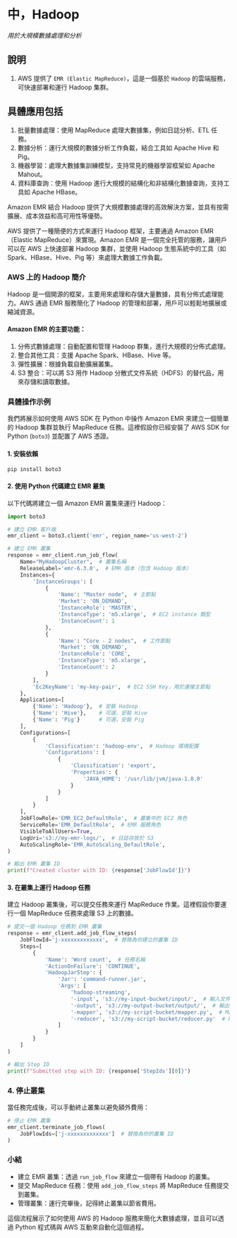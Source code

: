# 中，Hadoop

_用於大規模數據處理和分析_

## 說明

1. AWS 提供了 `EMR (Elastic MapReduce)`，這是一個基於 `Hadoop` 的雲端服務，可快速部署和運行 Hadoop 集群。

## 具體應用包括

1. 批量數據處理：使用 MapReduce 處理大數據集，例如日誌分析、ETL 任務。
2. 數據分析：運行大規模的數據分析工作負載，結合工具如 Apache Hive 和 Pig。
3. 機器學習：處理大數據集訓練模型，支持常見的機器學習框架如 Apache Mahout。
4. 資料庫查詢：使用 Hadoop 進行大規模的結構化和非結構化數據查詢，支持工具如 Apache HBase。

Amazon EMR 結合 Hadoop 提供了大規模數據處理的高效解決方案，並具有按需擴展、成本效益和高可用性等優勢。


AWS 提供了一種簡便的方式來運行 Hadoop 框架，主要通過 Amazon EMR（Elastic MapReduce）來實現。Amazon EMR 是一個完全托管的服務，讓用戶可以在 AWS 上快速部署 Hadoop 集群，並使用 Hadoop 生態系統中的工具（如 Spark、HBase、Hive、Pig 等）來處理大數據工作負載。

### AWS 上的 Hadoop 簡介

Hadoop 是一個開源的框架，主要用來處理和存儲大量數據，具有分佈式處理能力。AWS 通過 EMR 服務簡化了 Hadoop 的管理和部署，用戶可以輕鬆地擴展或縮減資源。

#### Amazon EMR 的主要功能：
1. 分佈式數據處理：自動配置和管理 Hadoop 群集，進行大規模的分佈式處理。
2. 整合其他工具：支援 Apache Spark、HBase、Hive 等。
3. 彈性擴展：根據負載自動擴展叢集。
4. S3 整合：可以將 S3 用作 Hadoop 分散式文件系統（HDFS）的替代品，用來存儲和讀取數據。

### 具體操作示例

我們將展示如何使用 AWS SDK 在 Python 中操作 Amazon EMR 來建立一個簡單的 Hadoop 集群並執行 MapReduce 任務。這裡假設你已經安裝了 AWS SDK for Python (`boto3`) 並配置了 AWS 憑證。

#### 1. 安裝依賴
```bash
pip install boto3
```

#### 2. 使用 Python 代碼建立 EMR 叢集
以下代碼將建立一個 Amazon EMR 叢集來運行 Hadoop：

```python
import boto3

# 建立 EMR 客戶端
emr_client = boto3.client('emr', region_name='us-west-2')

# 建立 EMR 叢集
response = emr_client.run_job_flow(
    Name="MyHadoopCluster",  # 叢集名稱
    ReleaseLabel='emr-6.3.0',  # EMR 版本（包含 Hadoop 版本）
    Instances={
        'InstanceGroups': [
            {
                'Name': "Master node",  # 主節點
                'Market': 'ON_DEMAND',
                'InstanceRole': 'MASTER',
                'InstanceType': 'm5.xlarge',  # EC2 instance 類型
                'InstanceCount': 1
            },
            {
                'Name': "Core - 2 nodes",  # 工作節點
                'Market': 'ON_DEMAND',
                'InstanceRole': 'CORE',
                'InstanceType': 'm5.xlarge',
                'InstanceCount': 2
            }
        ],
        'Ec2KeyName': 'my-key-pair',  # EC2 SSH Key，用於連接主節點
    },
    Applications=[
        {'Name': 'Hadoop'},  # 安裝 Hadoop
        {'Name': 'Hive'},    # 可選，安裝 Hive
        {'Name': 'Pig'}      # 可選，安裝 Pig
    ],
    Configurations=[
        {
            'Classification': 'hadoop-env',  # Hadoop 環境配置
            'Configurations': [
                {
                    'Classification': 'export',
                    'Properties': {
                        'JAVA_HOME': '/usr/lib/jvm/java-1.8.0'
                    }
                }
            ]
        }
    ],
    JobFlowRole='EMR_EC2_DefaultRole',  # 叢集中的 EC2 角色
    ServiceRole='EMR_DefaultRole',  # EMR 服務角色
    VisibleToAllUsers=True,
    LogUri='s3://my-emr-logs/',  # 日誌存放於 S3
    AutoScalingRole='EMR_AutoScaling_DefaultRole',
)

# 輸出 EMR 叢集 ID
print(f"Created cluster with ID: {response['JobFlowId']}")
```

#### 3. 在叢集上運行 Hadoop 任務
建立 Hadoop 叢集後，可以提交任務來運行 MapReduce 作業。這裡假設你要運行一個 MapReduce 任務來處理 S3 上的數據。

```python
# 提交一個 Hadoop 任務到 EMR 叢集
response = emr_client.add_job_flow_steps(
    JobFlowId='j-xxxxxxxxxxxxx',  # 替換為你建立的叢集 ID
    Steps=[
        {
            'Name': 'Word count',  # 任務名稱
            'ActionOnFailure': 'CONTINUE',
            'HadoopJarStep': {
                'Jar': 'command-runner.jar',
                'Args': [
                    'hadoop-streaming',
                    '-input', 's3://my-input-bucket/input/',  # 輸入文件
                    '-output', 's3://my-output-bucket/output/',  # 輸出結果
                    '-mapper', 's3://my-script-bucket/mapper.py',  # Mapper 腳本
                    '-reducer', 's3://my-script-bucket/reducer.py'  # Reducer 腳本
                ]
            }
        }
    ]
)

# 輸出 Step ID
print(f"Submitted step with ID: {response['StepIds'][0]}")
```

### 4. 停止叢集
當任務完成後，可以手動終止叢集以避免額外費用：

```python
# 停止 EMR 叢集
emr_client.terminate_job_flows(
    JobFlowIds=['j-xxxxxxxxxxxxx']  # 替換為你的叢集 ID
)
```

### 小結
- 建立 EMR 叢集：透過 `run_job_flow` 來建立一個帶有 Hadoop 的叢集。
- 提交 MapReduce 任務：使用 `add_job_flow_steps` 將 MapReduce 任務提交到叢集。
- 管理叢集：運行完畢後，記得終止叢集以節省費用。

這個流程展示了如何使用 AWS 的 Hadoop 服務來簡化大數據處理，並且可以透過 Python 程式碼與 AWS 互動來自動化這個過程。